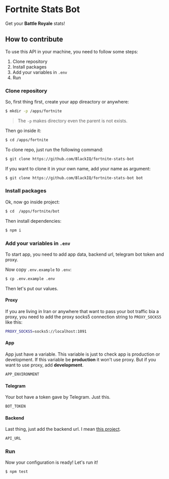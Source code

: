 # Fortnite Stats Bot

Get your **Battle Royale** stats!

## How to contribute

To use this API in your machine, you need to follow some steps:

1. Clone repository
2. Install packages
3. Add your variables in `.env`
4. Run

### Clone repository

So, first thing first, create your app direactory or anywhere:

```bash
$ mkdir -p /apps/fortnite
```

> The `-p` makes directory even the parent is not exists.

Then go inside it:

```bash
$ cd /apps/fortnite
```

To clone repo, just run the following command:

```bash
$ git clone https://github.com/BlackIQ/fortnite-stats-bot
```

If you want to clone it in your own name, add your name as argument:

```bash
$ git clone https://github.com/BlackIQ/fortnite-stats-bot bot
```

### Install packages

Ok, now go inside project:

```bash
$ cd  /apps/fortnite/bot
```

Then install dependencies:

```bash
$ npm i
```

### Add your variables in `.env`

To start app, you need to add app data, backend url, telegram bot token and proxy.

Now copy `.env.example` to `.env`:

```bash
$ cp .env.example .env
```

Then let's put our values.

#### Proxy

If you are living in Iran or anywhere that want to pass your bot traffic bia a proxy, you need to add the proxy socks5 connection string to `PROXY_SOCKS5` like this:

```bash
PROXY_SOCKS5=socks5://localhost:1091
```

#### App

App just have a variable. This variable is just to check app is production or development. If this variable be **production** it won't use proxy. But if you want to use proxy, add **development**.

```bash
APP_ENVIRONMENT
```

#### Telegram

Your bot have a token gave by Telegram. Just this.

```bash
BOT_TOKEN
```

#### Backend

Last thing, just add the backend url. I mean [this project](https://github.com/BlackIQ/fortnite-stats-api).

```bash
API_URL
```

### Run

Now your configuration is ready! Let's run it!

```bash
$ npm test
```